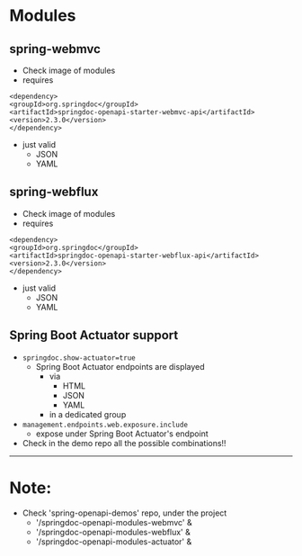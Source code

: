 # Modules

## spring-webmvc
* Check image of modules
* requires 
```
<dependency>
<groupId>org.springdoc</groupId>
<artifactId>springdoc-openapi-starter-webmvc-api</artifactId>
<version>2.3.0</version>
</dependency>
```
* just valid
  * JSON
  * YAML

## spring-webflux
* Check image of modules
* requires 
```
<dependency>
<groupId>org.springdoc</groupId>
<artifactId>springdoc-openapi-starter-webflux-api</artifactId>
<version>2.3.0</version>
</dependency>
```
* just valid
  * JSON
  * YAML

## Spring Boot Actuator support
* `springdoc.show-actuator=true`
  * Spring Boot Actuator endpoints are displayed
    * via
      * HTML
      * JSON
      * YAML
    * in a dedicated group
* `management.endpoints.web.exposure.include`
  * expose under Spring Boot Actuator's endpoint
* Check in the demo repo all the possible combinations!!

---

# Note:
* Check 'spring-openapi-demos' repo, under the project 
  * '/springdoc-openapi-modules-webmvc' &
  * '/springdoc-openapi-modules-webflux' &
  * '/springdoc-openapi-modules-actuator' &